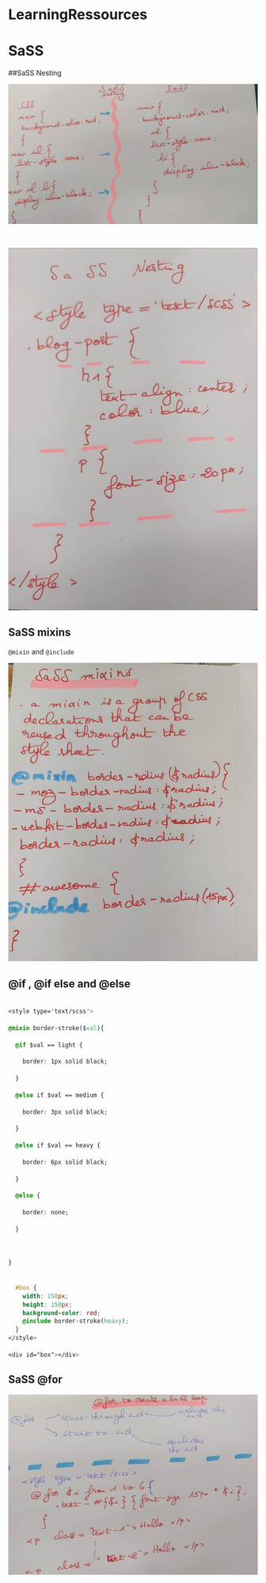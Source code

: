 
<!-- README.md is generated from README.Rmd. Please edit that file -->

# LearningRessources

# SaSS

\#\#SaSS Nesting

![](pictures/sass_nesting.jpg)

<br>

![](pictures/sass_nesting2.jpg)

## SaSS mixins

`@mixin` and `@include`

![](pictures/sass_mixins.jpg)

## @if , @if else and @else

``` css

<style type='text/scss'>

@mixin border-stroke($val){

  @if $val == light {

    border: 1px solid black;

  } 
  
  @else if $val == medium {

    border: 3px solid black;

  } 
  
  @else if $val == heavy {

    border: 6px solid black;

  } 
  
  @else {

    border: none;

  }



}


  #box {
    width: 150px;
    height: 150px;
    background-color: red;
    @include border-stroke(heavy);
  }
</style>

<div id="box"></div>
```

## SaSS @for

![](pictures/sass_@for.jpg)
